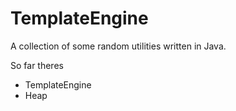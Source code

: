 TemplateEngine
==============

A collection of some random utilities written in Java.

So far theres

* TemplateEngine
* Heap
